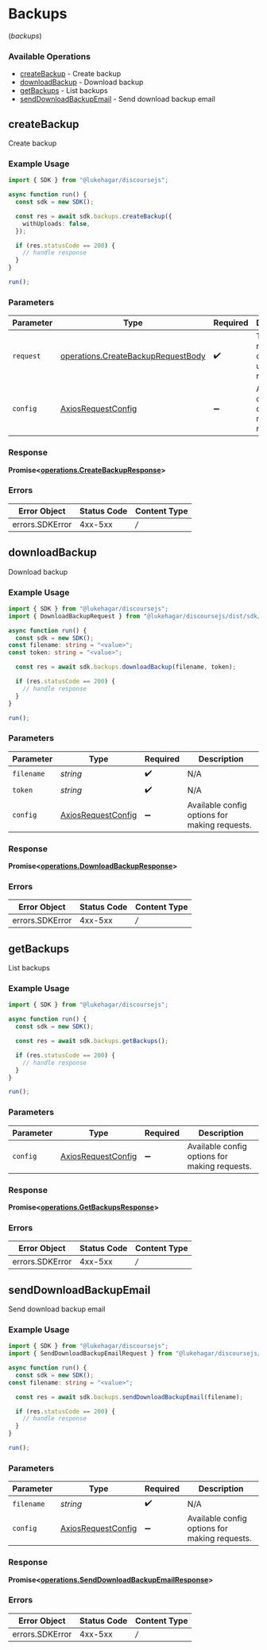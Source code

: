 # Backups
(*backups*)

### Available Operations

* [createBackup](#createbackup) - Create backup
* [downloadBackup](#downloadbackup) - Download backup
* [getBackups](#getbackups) - List backups
* [sendDownloadBackupEmail](#senddownloadbackupemail) - Send download backup email

## createBackup

Create backup

### Example Usage

```typescript
import { SDK } from "@lukehagar/discoursejs";

async function run() {
  const sdk = new SDK();

  const res = await sdk.backups.createBackup({
    withUploads: false,
  });

  if (res.statusCode == 200) {
    // handle response
  }
}

run();
```

### Parameters

| Parameter                                                                                    | Type                                                                                         | Required                                                                                     | Description                                                                                  |
| -------------------------------------------------------------------------------------------- | -------------------------------------------------------------------------------------------- | -------------------------------------------------------------------------------------------- | -------------------------------------------------------------------------------------------- |
| `request`                                                                                    | [operations.CreateBackupRequestBody](../../sdk/models/operations/createbackuprequestbody.md) | :heavy_check_mark:                                                                           | The request object to use for the request.                                                   |
| `config`                                                                                     | [AxiosRequestConfig](https://axios-http.com/docs/req_config)                                 | :heavy_minus_sign:                                                                           | Available config options for making requests.                                                |


### Response

**Promise<[operations.CreateBackupResponse](../../sdk/models/operations/createbackupresponse.md)>**
### Errors

| Error Object    | Status Code     | Content Type    |
| --------------- | --------------- | --------------- |
| errors.SDKError | 4xx-5xx         | */*             |

## downloadBackup

Download backup

### Example Usage

```typescript
import { SDK } from "@lukehagar/discoursejs";
import { DownloadBackupRequest } from "@lukehagar/discoursejs/dist/sdk/models/operations";

async function run() {
  const sdk = new SDK();
const filename: string = "<value>";
const token: string = "<value>";

  const res = await sdk.backups.downloadBackup(filename, token);

  if (res.statusCode == 200) {
    // handle response
  }
}

run();
```

### Parameters

| Parameter                                                    | Type                                                         | Required                                                     | Description                                                  |
| ------------------------------------------------------------ | ------------------------------------------------------------ | ------------------------------------------------------------ | ------------------------------------------------------------ |
| `filename`                                                   | *string*                                                     | :heavy_check_mark:                                           | N/A                                                          |
| `token`                                                      | *string*                                                     | :heavy_check_mark:                                           | N/A                                                          |
| `config`                                                     | [AxiosRequestConfig](https://axios-http.com/docs/req_config) | :heavy_minus_sign:                                           | Available config options for making requests.                |


### Response

**Promise<[operations.DownloadBackupResponse](../../sdk/models/operations/downloadbackupresponse.md)>**
### Errors

| Error Object    | Status Code     | Content Type    |
| --------------- | --------------- | --------------- |
| errors.SDKError | 4xx-5xx         | */*             |

## getBackups

List backups

### Example Usage

```typescript
import { SDK } from "@lukehagar/discoursejs";

async function run() {
  const sdk = new SDK();

  const res = await sdk.backups.getBackups();

  if (res.statusCode == 200) {
    // handle response
  }
}

run();
```

### Parameters

| Parameter                                                    | Type                                                         | Required                                                     | Description                                                  |
| ------------------------------------------------------------ | ------------------------------------------------------------ | ------------------------------------------------------------ | ------------------------------------------------------------ |
| `config`                                                     | [AxiosRequestConfig](https://axios-http.com/docs/req_config) | :heavy_minus_sign:                                           | Available config options for making requests.                |


### Response

**Promise<[operations.GetBackupsResponse](../../sdk/models/operations/getbackupsresponse.md)>**
### Errors

| Error Object    | Status Code     | Content Type    |
| --------------- | --------------- | --------------- |
| errors.SDKError | 4xx-5xx         | */*             |

## sendDownloadBackupEmail

Send download backup email

### Example Usage

```typescript
import { SDK } from "@lukehagar/discoursejs";
import { SendDownloadBackupEmailRequest } from "@lukehagar/discoursejs/dist/sdk/models/operations";

async function run() {
  const sdk = new SDK();
const filename: string = "<value>";

  const res = await sdk.backups.sendDownloadBackupEmail(filename);

  if (res.statusCode == 200) {
    // handle response
  }
}

run();
```

### Parameters

| Parameter                                                    | Type                                                         | Required                                                     | Description                                                  |
| ------------------------------------------------------------ | ------------------------------------------------------------ | ------------------------------------------------------------ | ------------------------------------------------------------ |
| `filename`                                                   | *string*                                                     | :heavy_check_mark:                                           | N/A                                                          |
| `config`                                                     | [AxiosRequestConfig](https://axios-http.com/docs/req_config) | :heavy_minus_sign:                                           | Available config options for making requests.                |


### Response

**Promise<[operations.SendDownloadBackupEmailResponse](../../sdk/models/operations/senddownloadbackupemailresponse.md)>**
### Errors

| Error Object    | Status Code     | Content Type    |
| --------------- | --------------- | --------------- |
| errors.SDKError | 4xx-5xx         | */*             |
